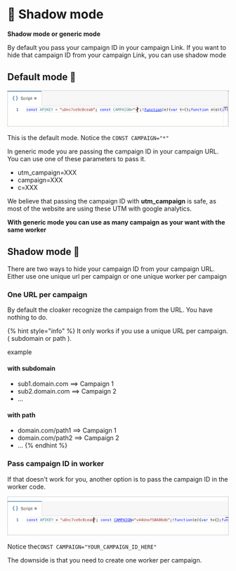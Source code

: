 # 👻 Shadow mode

**Shadow mode or generic mode**

By default you pass your campaign ID in your campaign Link.  If you want to hide that campaign ID from your campaign Link, you can use shadow mode

## Default mode 🔗

![](../../../.gitbook/assets/cleanshot-2020-10-24-at-16.25.11-2x.png)

This is the default mode. Notice the `CONST CAMPAIGN="*"`

In generic mode you are passing the campaign ID in your campaign URL. You can use one of these parameters to pass it.

*  utm\_campaign=XXX 
* campaign=XXX
* c=XXX

We believe that passing the campaign ID with **utm\_campaign** is safe, as most of the website are using these UTM with google analytics.

**With generic mode you can use as many campaign as your want with the same worker**

## Shadow mode 👻

There are two ways to hide your campaign ID from your campaign URL. Either use one unique url per campaign or one unique worker per campaign

### One URL per campaign

By default the cloaker recognize the campaign from the URL. You have nothing to do.

{% hint style="info" %}
It only works if you use a unique URL per campaign. \(  subdomain or path \).

example

#### with subdomain

* sub1.domain.com   ==&gt; Campaign 1
* sub2.domain.com   ==&gt; Campaign 2
* ...

#### with path

* domain.com/path1   ==&gt; Campaign 1
* domain.com/path2   ==&gt; Campaign 2
* ...
{% endhint %}

#### 

### Pass campaign ID in worker

If that doesn't work for you, another option is to pass the campaign ID in the worker code.

![](../../../.gitbook/assets/cleanshot-2020-10-24-at-16.24.59-2x.png)

 Notice the`CONST CAMPAIGN="YOUR_CAMPAIGN_ID_HERE"`

The downside is that you need to create one worker per campaign.

